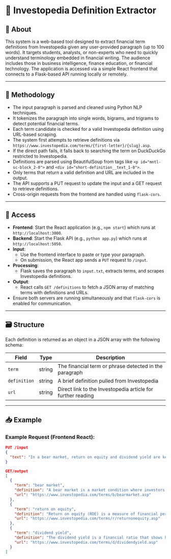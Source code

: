 # 📘 Investopedia Definition Extractor

## 🧩 About

This system is a web-based tool designed to extract financial term definitions from Investopedia given any user-provided paragraph (up to 100 words). It targets students, analysts, or non-experts who need to quickly understand terminology embedded in financial writing. The audience includes those in business intelligence, finance education, or financial technology. The application is accessed via a simple React frontend that connects to a Flask-based API running locally or remotely.

---

## 🔬 Methodology

- The input paragraph is parsed and cleaned using Python NLP techniques.
- It tokenizes the paragraph into single words, bigrams, and trigrams to detect potential financial terms.
- Each term candidate is checked for a valid Investopedia definition using URL-based scraping.
- The system first attempts to retrieve definitions via `https://www.investopedia.com/terms/{first-letter}/{slug}.asp`.
- If the direct path fails, it falls back to searching the term on DuckDuckGo restricted to Investopedia.
- Definitions are parsed using BeautifulSoup from tags like `<p id="mntl-sc-block_2-0">` and `<div id="short-definition__text_1-0">`.
- Only terms that return a valid definition and URL are included in the output.
- The API supports a PUT request to update the input and a GET request to retrieve definitions.
- Cross-origin requests from the frontend are handled using `flask-cors`.

---

## 🔑 Access

- **Frontend**: Start the React application (e.g., `npm start`) which runs at `http://localhost:3000`.
- **Backend**: Start the Flask API (e.g., `python app.py`) which runs at `http://localhost:5050`.
- **Input**:
  - Use the frontend interface to paste or type your paragraph.
  - On submission, the React app sends a `PUT` request to `/input`.
- **Processing**:
  - Flask saves the paragraph to `input.txt`, extracts terms, and scrapes Investopedia definitions.
- **Output**:
  - React calls `GET /definitions` to fetch a JSON array of matching terms with definitions and URLs.
- Ensure both servers are running simultaneously and that `flask-cors` is enabled for communication.

---

## 🗃️ Structure

Each definition is returned as an object in a JSON array with the following schema:

| Field       | Type   | Description                                                |
|-------------|--------|------------------------------------------------------------|
| `term`      | string | The financial term or phrase detected in the paragraph     |
| `definition`| string | A brief definition pulled from Investopedia                |
| `url`       | string | Direct link to the Investopedia article for further reading|

---

## 📥 Example

### Example Request (Frontend React):
```json
PUT /input
{
  "text": "In a bear market, return on equity and dividend yield are key metrics for financial analysis."
}

GET/output
[
  {
    "term": "bear market",
    "definition": "A bear market is a market condition where investors are more risk-averse...",
    "url": "https://www.investopedia.com/terms/b/bearmarket.asp"
  },
  {
    "term": "return on equity",
    "definition": "Return on equity (ROE) is a measure of financial performance...",
    "url": "https://www.investopedia.com/terms/r/returnonequity.asp"
  },
  {
    "term": "dividend yield",
    "definition": "The dividend yield is a financial ratio that shows how much a company pays out...",
    "url": "https://www.investopedia.com/terms/d/dividendyield.asp"
  }
]